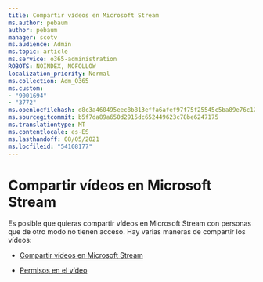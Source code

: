 ```yaml
---
title: Compartir vídeos en Microsoft Stream
ms.author: pebaum
author: pebaum
manager: scotv
ms.audience: Admin
ms.topic: article
ms.service: o365-administration
ROBOTS: NOINDEX, NOFOLLOW
localization_priority: Normal
ms.collection: Adm_O365
ms.custom:
- "9001694"
- "3772"
ms.openlocfilehash: d8c3a460495eec8b813effa6afef97f75f25545c5ba89e76c123b6273e1a9025
ms.sourcegitcommit: b5f7da89a650d2915dc652449623c78be6247175
ms.translationtype: MT
ms.contentlocale: es-ES
ms.lasthandoff: 08/05/2021
ms.locfileid: "54108177"
---
```

# <a name="share-your-videos-in-microsoft-stream"></a>Compartir vídeos en Microsoft Stream

Es posible que quieras compartir vídeos en Microsoft Stream con personas que de otro modo no tienen acceso. Hay varias maneras de compartir los vídeos:

- [Compartir vídeos en Microsoft Stream](https://docs.microsoft.com/stream/portal-share-video)

- [Permisos en el vídeo](https://docs.microsoft.com/stream/portal-share-video#permissions-on-your-video)
